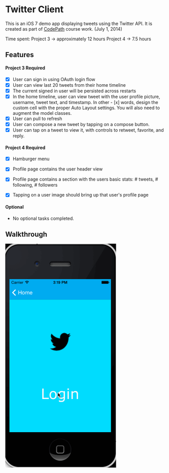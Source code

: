 Twitter Client
======

This is an iOS 7 demo app displaying tweets using the Twitter API. It is created as part of [CodePath](http://codepath.com/) course work. (July 1, 2014)

Time spent:
Project 3 -> approximately 12 hours
Project 4 -> 7.5 hours

Features
---------
#### Project 3 Required
- [x] User can sign in using OAuth login flow
- [x] User can view last 20 tweets from their home timeline
- [x] The current signed in user will be persisted across restarts
- [x] In the home timeline, user can view tweet with the user profile picture, username, tweet text, and timestamp.  In other - [x] words, design the custom cell with the proper Auto Layout settings.  You will also need to augment the model classes.
- [x] User can pull to refresh
- [x] User can compose a new tweet by tapping on a compose button.
- [x] User can tap on a tweet to view it, with controls to retweet, favorite, and reply.

#### Project 4 Required
- [x] Hamburger menu
- [x] Profile page contains the user header view
- [x] Profile page contains a section with the users basic stats: # tweets, # following, # followers
- [x] Tapping on a user image should bring up that user's profile page


#### Optional
- No optional tasks completed.

Walkthrough
------------
![Video Walkthrough](twitter-walkthrough-7.gif)
